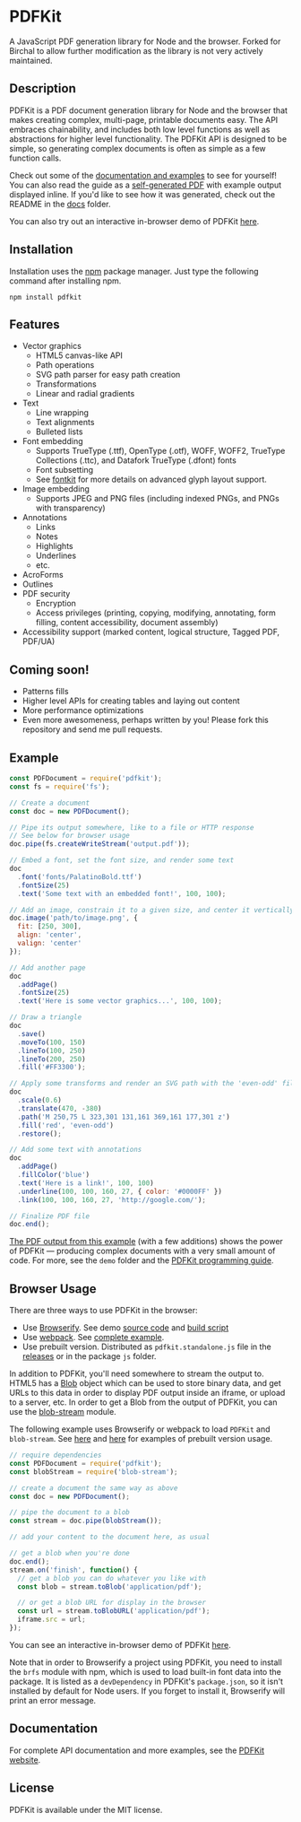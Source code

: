 # PDFKit

A JavaScript PDF generation library for Node and the browser. Forked for Birchal to allow further modification as the library is not very actively maintained.

## Description

PDFKit is a PDF document generation library for Node and the browser that makes creating complex, multi-page, printable
documents easy. The API embraces chainability, and includes both low level functions as well as abstractions for higher
level functionality. The PDFKit API is designed to be simple, so generating complex documents is often as simple as
a few function calls.

Check out some of the [documentation and examples](http://pdfkit.org/docs/getting_started.html) to see for yourself!
You can also read the guide as a [self-generated PDF](http://pdfkit.org/docs/guide.pdf) with example output displayed inline.
If you'd like to see how it was generated, check out the README in the [docs](https://github.com/foliojs/pdfkit/tree/master/docs)
folder.

You can also try out an interactive in-browser demo of PDFKit [here](http://pdfkit.org/demo/browser.html).

## Installation

Installation uses the [npm](http://npmjs.org/) package manager. Just type the following command after installing npm.

    npm install pdfkit

## Features

- Vector graphics
  - HTML5 canvas-like API
  - Path operations
  - SVG path parser for easy path creation
  - Transformations
  - Linear and radial gradients
- Text
  - Line wrapping
  - Text alignments
  - Bulleted lists
- Font embedding
  - Supports TrueType (.ttf), OpenType (.otf), WOFF, WOFF2, TrueType Collections (.ttc), and Datafork TrueType (.dfont) fonts
  - Font subsetting
  - See [fontkit](http://github.com/foliojs/fontkit) for more details on advanced glyph layout support.
- Image embedding
  - Supports JPEG and PNG files (including indexed PNGs, and PNGs with transparency)
- Annotations
  - Links
  - Notes
  - Highlights
  - Underlines
  - etc.
- AcroForms
- Outlines
- PDF security
  - Encryption
  - Access privileges (printing, copying, modifying, annotating, form filling, content accessibility, document assembly)
- Accessibility support (marked content, logical structure, Tagged PDF, PDF/UA)

## Coming soon!

- Patterns fills
- Higher level APIs for creating tables and laying out content
- More performance optimizations
- Even more awesomeness, perhaps written by you! Please fork this repository and send me pull requests.

## Example

```javascript
const PDFDocument = require('pdfkit');
const fs = require('fs');

// Create a document
const doc = new PDFDocument();

// Pipe its output somewhere, like to a file or HTTP response
// See below for browser usage
doc.pipe(fs.createWriteStream('output.pdf'));

// Embed a font, set the font size, and render some text
doc
  .font('fonts/PalatinoBold.ttf')
  .fontSize(25)
  .text('Some text with an embedded font!', 100, 100);

// Add an image, constrain it to a given size, and center it vertically and horizontally
doc.image('path/to/image.png', {
  fit: [250, 300],
  align: 'center',
  valign: 'center'
});

// Add another page
doc
  .addPage()
  .fontSize(25)
  .text('Here is some vector graphics...', 100, 100);

// Draw a triangle
doc
  .save()
  .moveTo(100, 150)
  .lineTo(100, 250)
  .lineTo(200, 250)
  .fill('#FF3300');

// Apply some transforms and render an SVG path with the 'even-odd' fill rule
doc
  .scale(0.6)
  .translate(470, -380)
  .path('M 250,75 L 323,301 131,161 369,161 177,301 z')
  .fill('red', 'even-odd')
  .restore();

// Add some text with annotations
doc
  .addPage()
  .fillColor('blue')
  .text('Here is a link!', 100, 100)
  .underline(100, 100, 160, 27, { color: '#0000FF' })
  .link(100, 100, 160, 27, 'http://google.com/');

// Finalize PDF file
doc.end();
```

[The PDF output from this example](http://pdfkit.org/demo/out.pdf) (with a few additions) shows the power of PDFKit — producing
complex documents with a very small amount of code. For more, see the `demo` folder and the
[PDFKit programming guide](http://pdfkit.org/docs/getting_started.html).

## Browser Usage

There are three ways to use PDFKit in the browser:

- Use [Browserify](http://browserify.org/). See demo [source code](demo/browser.js) and [build script](https://github.com/foliojs/pdfkit/blob/master/package.json#L56)
- Use [webpack](https://webpack.js.org/). See [complete example](https://github.com/blikblum/pdfkit-webpack-example).
- Use prebuilt version. Distributed as `pdfkit.standalone.js` file in the [releases](https://github.com/foliojs/pdfkit/releases) or in the package `js` folder.

In addition to PDFKit, you'll need somewhere to stream the output to. HTML5 has a
[Blob](https://developer.mozilla.org/en-US/docs/Web/API/Blob) object which can be used to store binary data, and
get URLs to this data in order to display PDF output inside an iframe, or upload to a server, etc. In order to
get a Blob from the output of PDFKit, you can use the [blob-stream](https://github.com/devongovett/blob-stream)
module.

The following example uses Browserify or webpack to load `PDFKit` and `blob-stream`. See [here](https://codepen.io/blikblum/pen/gJNWMg?editors=1010) and [here](https://codepen.io/blikblum/pen/YboVNq?editors=1010) for examples
of prebuilt version usage.

```javascript
// require dependencies
const PDFDocument = require('pdfkit');
const blobStream = require('blob-stream');

// create a document the same way as above
const doc = new PDFDocument();

// pipe the document to a blob
const stream = doc.pipe(blobStream());

// add your content to the document here, as usual

// get a blob when you're done
doc.end();
stream.on('finish', function() {
  // get a blob you can do whatever you like with
  const blob = stream.toBlob('application/pdf');

  // or get a blob URL for display in the browser
  const url = stream.toBlobURL('application/pdf');
  iframe.src = url;
});
```

You can see an interactive in-browser demo of PDFKit [here](http://pdfkit.org/demo/browser.html).

Note that in order to Browserify a project using PDFKit, you need to install the `brfs` module with npm,
which is used to load built-in font data into the package. It is listed as a `devDependency` in
PDFKit's `package.json`, so it isn't installed by default for Node users.
If you forget to install it, Browserify will print an error message.

## Documentation

For complete API documentation and more examples, see the [PDFKit website](http://pdfkit.org/).

## License

PDFKit is available under the MIT license.
